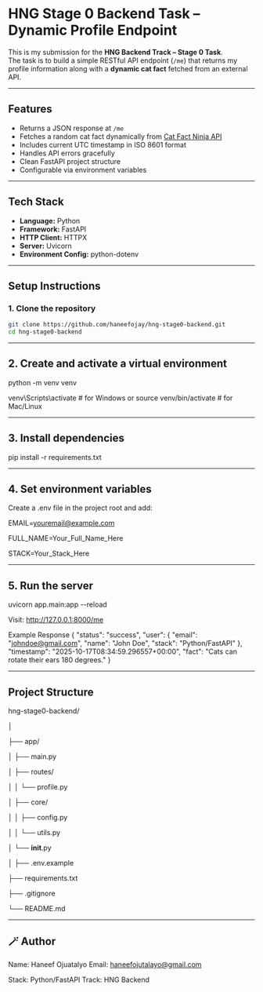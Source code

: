 #  HNG Stage 0 Backend Task – Dynamic Profile Endpoint

This is my submission for the **HNG Backend Track – Stage 0 Task**.  
The task is to build a simple RESTful API endpoint (`/me`) that returns my profile information along with a **dynamic cat fact** fetched from an external API.

---

##  Features
- Returns a JSON response at `/me`
- Fetches a random cat fact dynamically from [Cat Fact Ninja API](https://catfact.ninja/fact)
- Includes current UTC timestamp in ISO 8601 format
- Handles API errors gracefully
- Clean FastAPI project structure
- Configurable via environment variables

---

##  Tech Stack
- **Language:** Python
- **Framework:** FastAPI
- **HTTP Client:** HTTPX
- **Server:** Uvicorn
- **Environment Config:** python-dotenv

---

##  Setup Instructions

### **1. Clone the repository**
```bash
git clone https://github.com/haneefojay/hng-stage0-backend.git
cd hng-stage0-backend
```
---

## 2. Create and activate a virtual environment

python -m venv venv

venv\Scripts\activate    # for Windows
or
source venv/bin/activate # for Mac/Linux

---

## 3. Install dependencies
pip install -r requirements.txt

---

## 4. Set environment variables

Create a .env file in the project root and add:

EMAIL=youremail@example.com

FULL_NAME=Your_Full_Name_Here

STACK=Your_Stack_Here

---

## 5. Run the server
uvicorn app.main:app --reload

Visit: http://127.0.0.1:8000/me

Example Response
{
  "status": "success",
  "user": {
    "email": "johndoe@gmail.com",
    "name": "John Doe",
    "stack": "Python/FastAPI"
  },
  "timestamp": "2025-10-17T08:34:59.296557+00:00",
  "fact": "Cats can rotate their ears 180 degrees."
}

---

## Project Structure

hng-stage0-backend/

│

├── app/

│   ├── main.py

│   ├── routes/

│   │   └── profile.py

│   ├── core/

│   │   ├── config.py

│   │   └── utils.py

│   └── __init__.py

│
├── .env.example

├── requirements.txt

├── .gitignore

└── README.md


---

## 🪄 Author

Name: Haneef Ojuatalyo
Email: haneefojutalayo@gmail.com

Stack: Python/FastAPI
Track: HNG Backend

